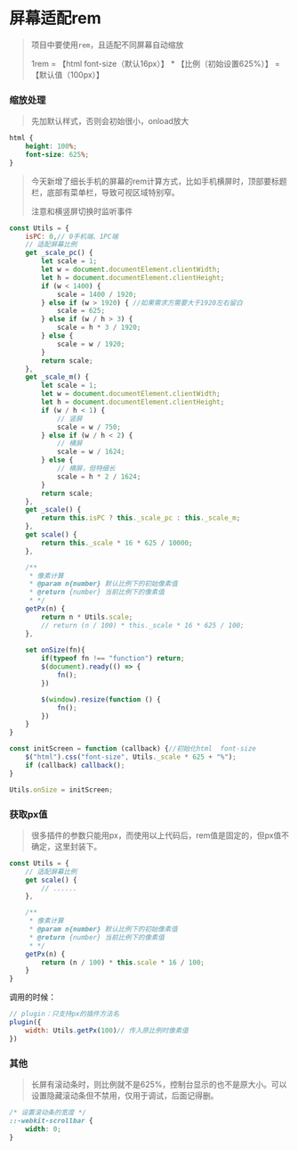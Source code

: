 # 屏幕适配rem

> 项目中要使用`rem`，且适配不同屏幕自动缩放
>
> 1rem = 【html font-size（默认16px）】 * 【比例（初始设置625%）】 = 【默认值（100px）】

### 缩放处理

> 先加默认样式，否则会初始很小，onload放大

```css
html {
    height: 100%;
    font-size: 625%;
}
```

> 今天新增了细长手机的屏幕的rem计算方式，比如手机横屏时，顶部要标题栏，底部有菜单栏，导致可视区域特别窄。
> 
> 注意和横竖屏切换时监听事件

```js
const Utils = {
    isPC: 0,// 0手机端、1PC端
    // 适配屏幕比例
    get _scale_pc() {
        let scale = 1;
        let w = document.documentElement.clientWidth;
        let h = document.documentElement.clientHeight;
        if (w < 1400) {
            scale = 1400 / 1920;
        } else if (w > 1920) { //如果需求方需要大于1920左右留白
            scale = 625;
        } else if (w / h > 3) {
            scale = h * 3 / 1920;
        } else {
            scale = w / 1920;
        }
        return scale;
    },
    get _scale_m() {
        let scale = 1;
        let w = document.documentElement.clientWidth;
        let h = document.documentElement.clientHeight;
        if (w / h < 1) {
            // 竖屏
            scale = w / 750;
        } else if (w / h < 2) {
            // 横屏
            scale = w / 1624;
        } else {
            // 横屏，但特细长
            scale = h * 2 / 1624;
        }
        return scale;
    },
    get _scale() {
        return this.isPC ? this._scale_pc : this._scale_m;
    },
    get scale() {
        return this._scale * 16 * 625 / 10000;
    },

    /**
     * 像素计算
     * @param n{number} 默认比例下的初始像素值
     * @return {number} 当前比例下的像素值
     * */
    getPx(n) {
        return n * Utils.scale;
        // return (n / 100) * this._scale * 16 * 625 / 100;
    },
    
    set onSize(fn){
        if(typeof fn !== "function") return;
        $(document).ready(() => {
            fn();
        })

        $(window).resize(function () {
            fn();
        })
    }
}

const initScreen = function (callback) {//初始化html  font-size
    $("html").css("font-size", Utils._scale * 625 + "%");
    if (callback) callback();
}

Utils.onSize = initScreen;
```

### 获取px值

> 很多插件的参数只能用px，而使用以上代码后，rem值是固定的，但px值不确定，这里封装下。

```js
const Utils = {
    // 适配屏幕比例
    get scale() {
        // ......
    },

    /**
     * 像素计算
     * @param n{number} 默认比例下的初始像素值
     * @return {number} 当前比例下的像素值
     * */
    getPx(n) {
        return (n / 100) * this.scale * 16 / 100;
    }
}
```
调用的时候：
```js
// plugin：只支持px的插件方法名
plugin({
    width: Utils.getPx(100)// 传入原比例时像素值
})
```

### 其他

> 长屏有滚动条时，则比例就不是625%，控制台显示的也不是原大小。可以设置隐藏滚动条但不禁用，仅用于调试，后面记得删。
```css
/* 设置滚动条的宽度 */
::-webkit-scrollbar {
    width: 0;
}
```


